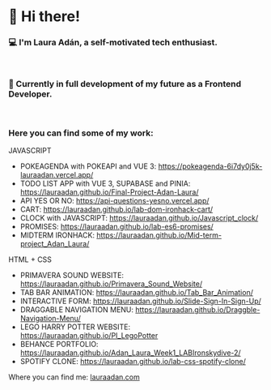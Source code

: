<h1>👋 Hi there!</h1>
<h3>
💻  I'm Laura Adán, a self-motivated tech enthusiast.
</h3>
<br/>
<h3>
🌱 Currently in full development of my future as a Frontend Developer.
</h3>
<br/>
<h3> Here you can find some of my work: </h3>
<p>
  
  JAVASCRIPT 
 
  - POKEAGENDA with POKEAPI and VUE 3: https://pokeagenda-6i7dy0j5k-lauraadan.vercel.app/ 
  - TODO LIST APP with VUE 3, SUPABASE and PINIA: https://lauraadan.github.io/Final-Project-Adan-Laura/
  - API YES OR NO: https://api-questions-yesno.vercel.app/
  - CART: https://lauraadan.github.io/lab-dom-ironhack-cart/
  - CLOCK with JAVASCRIPT: https://lauraadan.github.io/Javascript_clock/
  - PROMISES:  https://lauraadan.github.io/lab-es6-promises/
  - MIDTERM IRONHACK: https://lauraadan.github.io/Mid-term-project_Adan_Laura/
  
  HTML + CSS
  
  - PRIMAVERA SOUND WEBSITE:  https://lauraadan.github.io/Primavera_Sound_Website/
  - TAB BAR ANIMATION: https://lauraadan.github.io/Tab_Bar_Animation/
  - INTERACTIVE FORM: https://lauraadan.github.io/Slide-Sign-In-Sign-Up/
  - DRAGGABLE NAVIGATION MENU: https://lauraadan.github.io/Draggble-Navigation-Menu/
  - LEGO HARRY POTTER WEBSITE: https://lauraadan.github.io/PI_LegoPotter
  - BEHANCE PORTFOLIO: https://lauraadan.github.io/Adan_Laura_Week1_LABIronskydive-2/
  - SPOTIFY CLONE: https://lauraadan.github.io/lab-css-spotify-clone/
</p>

<p>
Where you can find me: <a href="https://lauraadan.com">lauraadan.com</a>
</p>



